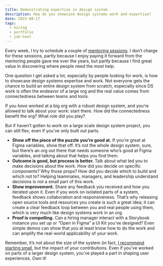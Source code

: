 ```yaml
---
title: Demonstrating expertise in design system
description: How do you showcase design systems work and expertise?
date: 2023-08-17
tags:
  - hiring
  - portfolio
  - job-hunt
---
```

Every week, I try to schedule a couple of [mentoring sessions](https://adplist.org/mentors/jesse-gardner). I don’t charge for these sessions, partly because I enjoy paying it forward from the mentoring people gave me over the years, but partly because I find great value in discovering where people need the most help.

One question I get asked a lot, especially by people looking for work, is how to showcase design systems expertise and work. Not everyone gets the chance to build an entire design system from scratch, especially since DS work is often the endeavor of a large org and the real value comes from connectedness between teams and tools.

If you *have* worked at a big org with a robust design system, and you’re allowed to talk about your work: start there. How did the connectedness benefit the org? What role did you play?

But if haven’t gotten to work on a large scale design system project, you can still flex, even if you’ve only built out parts. 

- **Show off the piece of the puzzle you’re good at.** If you’re great at Figma variables, show that off. It’s not the whole design system, sure, but there’s an org out there that needs someone who’s good at Figma variables, and talking about that helps you find them.
- **Outcome is good, but process is better.** Talk about what led you to make decisions about the work. How did you decide on specific components? Why those props? How did you decide which to build and which not to? Helping teammates, managers, and leadership understand decisions is not a small part of this work.
- **Show improvement.** Share any feedback you received and how you iterated upon it. Even if you work on isolated parts of a system, feedback shows collaboration and responsiveness. That’s why releasing open source tools and resources you create is such a great idea; it can create a clear feedback loop between you and real people using them, which is very much like design systems work in an org.
- **Proof is compelling.** Can a hiring manager interact with a Storybook instance you set up or “Open in Figma” a UI Kit you’ve designed? Even simple demos can show that you at least know how to do the work and can amplify the real-world applicability of your work.

Remember, it’s not about the size of the system (in fact, [I recommend starting small](https://practicaldesignsystems.com/daily/beware-premature-optimization/), but the impact of your contributions. Even if you’ve worked on parts of a larger design system, you’ve played a part in shaping user experiences. Own it!
